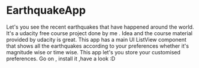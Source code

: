 # EarthquakeApp
Let's you see the recent earthquakes that have happened around the world.
It's a udacity free course project done by me . Idea and the course material provided by udacity is great.
This app has a main UI ListView component that shows all the earthquakes according to your preferences whether it's magnitude wise or time wise.
This app let's you store your customised preferences.
Go on , install it ,have a look :D
